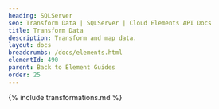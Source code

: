 ```yaml
---
heading: SQLServer
seo: Transform Data | SQLServer | Cloud Elements API Docs
title: Transform Data
description: Transform and map data.
layout: docs
breadcrumbs: /docs/elements.html
elementId: 490
parent: Back to Element Guides
order: 25
---
```


{% include transformations.md %}
